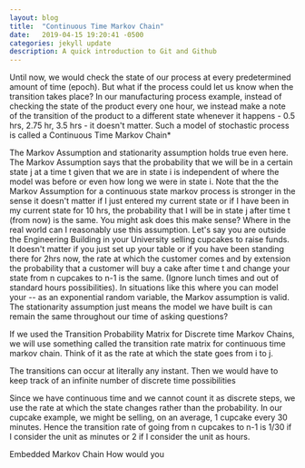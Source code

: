 ```yaml
---
layout: blog
title:  "Continuous Time Markov Chain"
date:   2019-04-15 19:20:41 -0500
categories: jekyll update
description: A quick introduction to Git and Github
---
```


Until now, we would check the state of our process at every predetermined amount of time (epoch). But what if the process could let us know when the transition takes place? In our manufacturing process example, instead of checking the state of the product every one hour, we instead make a note of the transition of the product to a different state whenever it happens - 0.5 hrs, 2.75 hr, 3.5 hrs - it doesn't matter. Such a model of stochastic process is called a Continuous Time Markov Chain*

The Markov Assumption and stationarity assumption holds true even here. The Markov Assumption says that the probability that we will be in a certain state j at a time t given that we are in state i is independent of where the model was before or even how long we were in state i. Note that the the Markov Assumption for a continuous state markov process is stronger in the sense it doesn't matter if I just entered my current state or if I have been in my current state for 10 hrs, the probability that I will be in state j after time t (from now) is the same. You might ask does this make sense? Where in the real world can I reasonably use this assumption. Let's say you are outside the Engineering Building in your University selling cupcakes to raise funds. It doesn't matter if you just set up your table or if you have been standing there for 2hrs now, the rate at which the customer comes and by extension the probability that a customer will buy a cake after time t and change your state from n cupcakes to n-1 is the same. (Ignore lunch times and out of standard hours possibilities). In situations like this where you can model your -- as an exponential random variable, the Markov assumption is valid. The stationarity assumption just means the model we have built is can remain the same throughout our time of asking questions?

If we used the Transition Probability Matrix for Discrete time Markov Chains, we will use something called the transition rate matrix for continuous time markov chain. Think of it as the rate at which the state goes from i to j.

The transitions can occur at literally any instant. Then we would have to keep track of an infinite number of discrete time possibilities

Since we have continuous time and we cannot count it as discrete steps, we use the rate at which the state changes rather than the probability. In our cupcake example, we might be selling, on an average, 1 cupcake every 30 minutes. Hence the transition rate of going from n cupcakes to n-1 is 1/30 if I consider the unit as minutes or 2 if I consider the unit as hours.

Embedded Markov Chain
How would you
